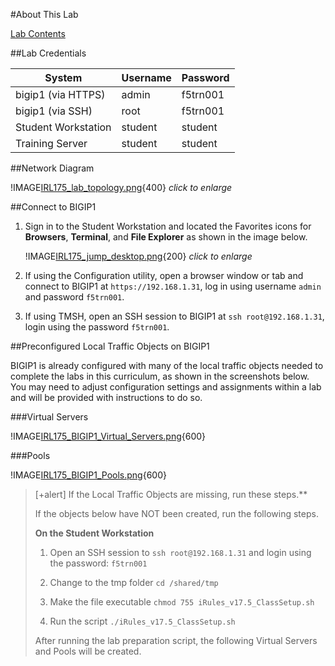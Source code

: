 #About This Lab

[Lab Contents](#lab-contents)

##Lab Credentials


| System              | Username | Password |
| ------------------- | -------- | -------- |
| bigip1 (via HTTPS)  | admin   | f5trn001 |
| bigip1 (via SSH)    | root    | f5trn001 |
| Student Workstation | student | student  |
| Training Server     | student | student  |

##Network Diagram

<!-- Local copy of Lab Topo diagram !IMAGE[IRL175_lab_topology.png](instructions296326/IRL175_lab_topology.png)-->

!IMAGE[IRL175_lab_topology.png](https://github.com/learnf5/IRL175/blob/main/image/IRL175_lab_topology.png?raw=true "iRules Lab Topology"){400}
*click to enlarge*

##Connect to BIGIP1

1. Sign in to the Student Workstation and located the Favorites icons for **Browsers**, **Terminal**, and **File Explorer** as shown in the image below.

	!IMAGE[IRL175_jump_desktop.png](https://github.com/learnf5/IRL175/blob/main/image/IRL175_jump_desktop.png?raw=true){200}
    *click to enlarge*
 
1. If using the Configuration utility, open a browser window or tab and connect to BIGIP1 at `https://192.168.1.31`, log in using username `admin` and password `f5trn001`.

1. If using TMSH, open an SSH session to BIGIP1 at `ssh root@192.168.1.31`, login using the password `f5trn001`.

##Preconfigured Local Traffic Objects on BIGIP1

BIGIP1 is already configured with many of the local traffic objects needed to complete the labs in this curriculum, as shown in the screenshots below. You may need to adjust configuration settings and assignments within a lab and will be provided with instructions to do so.

###Virtual Servers

<!--!IMAGE[IRL175_BIGIP1_Virtual_Servers.png](instructions296326/IRL175_BIGIP1_Virtual_Servers.png)-->
!IMAGE[IRL175_BIGIP1_Virtual_Servers.png](https://github.com/learnf5/IRL175/blob/main/image/IRL175_BIGIP1_Virtual_Servers.png?raw=true "iRules List of Virtual Servers pre-configured"){600}

###Pools

<!--!IMAGE[IRL175_BIGIP1_Pools.png](instructions296326/IRL175_BIGIP1_Pools.png)-->
!IMAGE[IRL175_BIGIP1_Pools.png](https://github.com/learnf5/IRL175/blob/main/image/IRL175_BIGIP1_Pools.png?raw=true "iRules List of Pools pre-configured"){600}

> [+alert] If the Local Traffic Objects are missing, run these steps.**
>
> If the objects below have NOT been created, run the following steps.
>
> **On the Student Workstation**
>
> 1. Open an SSH session to `ssh root@192.168.1.31` and login using the password: `f5trn001`
>
> 1. Change to the tmp folder `cd /shared/tmp`
>
> 1. Make the file executable `chmod 755 iRules_v17.5_ClassSetup.sh`
>
> 1. Run the script `./iRules_v17.5_ClassSetup.sh`
>
> After running the lab preparation script, the following Virtual Servers and Pools will be created.

